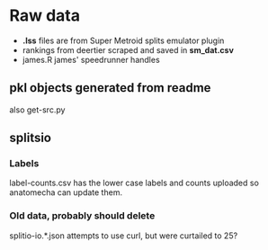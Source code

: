 # Raw data

- **.lss** files are from Super Metroid splits emulator plugin
- rankings from deertier scraped and saved in **sm_dat.csv**
- james.R james' speedrunner handles

## pkl objects generated from readme

also get-src.py 

## splitsio

### Labels

label-counts.csv has the lower case labels and counts uploaded so anatomecha
can update them.

### Old data, probably should delete

splitio-io.*.json attempts to use curl, but were curtailed to 25?
